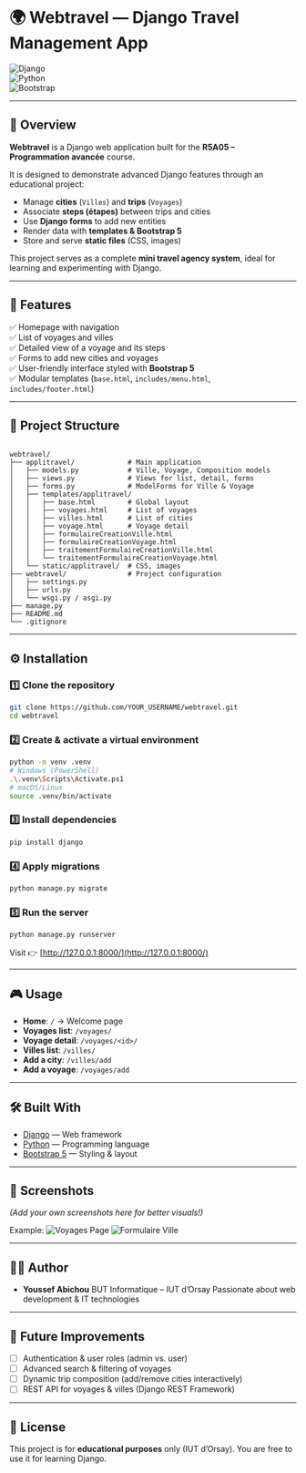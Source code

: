 
# 🌍 Webtravel — Django Travel Management App  

![Django](https://img.shields.io/badge/Django-5.x-green?style=for-the-badge&logo=django&logoColor=white)  
![Python](https://img.shields.io/badge/Python-3.10+-blue?style=for-the-badge&logo=python&logoColor=white)  
![Bootstrap](https://img.shields.io/badge/Bootstrap-5-purple?style=for-the-badge&logo=bootstrap&logoColor=white)  

---

## 📖 Overview  
**Webtravel** is a Django web application built for the **R5A05 – Programmation avancée** course.  

It is designed to demonstrate advanced Django features through an educational project:  
- Manage **cities** (`Villes`) and **trips** (`Voyages`)  
- Associate **steps (étapes)** between trips and cities  
- Use **Django forms** to add new entities  
- Render data with **templates & Bootstrap 5**  
- Store and serve **static files** (CSS, images)  

This project serves as a complete **mini travel agency system**, ideal for learning and experimenting with Django.

---

## 🚀 Features
✅ Homepage with navigation  
✅ List of voyages and villes  
✅ Detailed view of a voyage and its steps  
✅ Forms to add new cities and voyages  
✅ User-friendly interface styled with **Bootstrap 5**  
✅ Modular templates (`base.html`, `includes/menu.html`, `includes/footer.html`)  

---

## 📂 Project Structure
```

webtravel/
├── applitravel/             # Main application
│   ├── models.py            # Ville, Voyage, Composition models
│   ├── views.py             # Views for list, detail, forms
│   ├── forms.py             # ModelForms for Ville & Voyage
│   ├── templates/applitravel/
│   │   ├── base.html        # Global layout
│   │   ├── voyages.html     # List of voyages
│   │   ├── villes.html      # List of cities
│   │   ├── voyage.html      # Voyage detail
│   │   ├── formulaireCreationVille.html
│   │   ├── formulaireCreationVoyage.html
│   │   ├── traitementFormulaireCreationVille.html
│   │   └── traitementFormulaireCreationVoyage.html
│   └── static/applitravel/  # CSS, images
├── webtravel/               # Project configuration
│   ├── settings.py
│   ├── urls.py
│   └── wsgi.py / asgi.py
├── manage.py
├── README.md
└── .gitignore

````

---

## ⚙️ Installation

### 1️⃣ Clone the repository
```bash
git clone https://github.com/YOUR_USERNAME/webtravel.git
cd webtravel
````

### 2️⃣ Create & activate a virtual environment

```bash
python -m venv .venv
# Windows (PowerShell)
.\.venv\Scripts\Activate.ps1
# macOS/Linux
source .venv/bin/activate
```

### 3️⃣ Install dependencies

```bash
pip install django
```

### 4️⃣ Apply migrations

```bash
python manage.py migrate
```

### 5️⃣ Run the server

```bash
python manage.py runserver
```

Visit 👉 [http://127.0.0.1:8000/](http://127.0.0.1:8000/)

---

## 🎮 Usage

* **Home**: `/` → Welcome page
* **Voyages list**: `/voyages/`
* **Voyage detail**: `/voyages/<id>/`
* **Villes list**: `/villes/`
* **Add a city**: `/villes/add`
* **Add a voyage**: `/voyages/add`

---

## 🛠️ Built With

* [Django](https://www.djangoproject.com/) — Web framework
* [Python](https://www.python.org/) — Programming language
* [Bootstrap 5](https://getbootstrap.com/) — Styling & layout

---

## 📸 Screenshots

*(Add your own screenshots here for better visuals!)*

Example:
![Voyages Page](docs/screenshots/voyages.png)
![Formulaire Ville](docs/screenshots/form-ville.png)

---

## 👨‍💻 Author

* **Youssef Abichou**
  BUT Informatique – IUT d’Orsay
  Passionate about web development & IT technologies

---

## 🔮 Future Improvements

* [ ] Authentication & user roles (admin vs. user)
* [ ] Advanced search & filtering of voyages
* [ ] Dynamic trip composition (add/remove cities interactively)
* [ ] REST API for voyages & villes (Django REST Framework)

---

## 📜 License

This project is for **educational purposes** only (IUT d’Orsay).
You are free to use it for learning Django.

